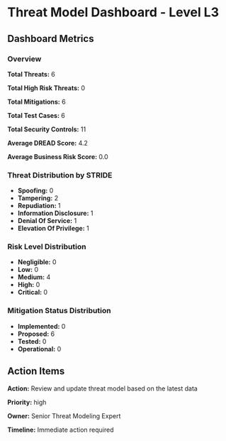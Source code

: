 # Threat Model Dashboard - Level L3 

## Dashboard Metrics

### Overview

**Total Threats:** 6

**Total High Risk Threats:** 0

**Total Mitigations:** 6

**Total Test Cases:** 6

**Total Security Controls:** 11

**Average DREAD Score:** 4.2

**Average Business Risk Score:** 0.0

### Threat Distribution by STRIDE

- **Spoofing:** 0
- **Tampering:** 2
- **Repudiation:** 1
- **Information Disclosure:** 1
- **Denial Of Service:** 1
- **Elevation Of Privilege:** 1

### Risk Level Distribution

- **Negligible:** 0
- **Low:** 0
- **Medium:** 4
- **High:** 0
- **Critical:** 0

### Mitigation Status Distribution

- **Implemented:** 0
- **Proposed:** 6
- **Tested:** 0
- **Operational:** 0

## Action Items

**Action:** Review and update threat model based on the latest data

**Priority:** high

**Owner:** Senior Threat Modeling Expert

**Timeline:** Immediate action required

